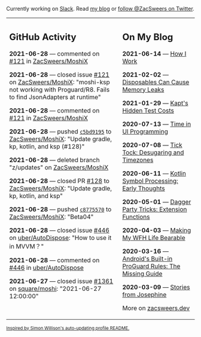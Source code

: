 Currently working on [Slack](https://slack.com/). Read [my blog](https://zacsweers.dev/) or [follow @ZacSweers on Twitter](https://twitter.com/ZacSweers).

<table><tr><td valign="top" width="60%">

## GitHub Activity
<!-- githubActivity starts -->
**2021-06-28** — commented on [#121](https://github.com/ZacSweers/MoshiX/issues/121#issuecomment-870206727) in [ZacSweers/MoshiX](https://api.github.com/repos/ZacSweers/MoshiX)

**2021-06-28** — closed issue [#121](https://api.github.com/repos/ZacSweers/MoshiX/issues/121) on [ZacSweers/MoshiX](https://api.github.com/repos/ZacSweers/MoshiX): "moshi-ksp not working with Proguard/R8. Fails to find JsonAdapters at runtime"

**2021-06-28** — commented on [#121](https://github.com/ZacSweers/MoshiX/issues/121#issuecomment-870037360) in [ZacSweers/MoshiX](https://api.github.com/repos/ZacSweers/MoshiX)

**2021-06-28** — pushed [`c5bd9195`](https://github.com/ZacSweers/MoshiX/commit/c5bd91959d650313100b347ec2f22a6accd06076) to [ZacSweers/MoshiX](https://api.github.com/repos/ZacSweers/MoshiX): "Update gradle, kp, kotlin, and ksp (#128)"

**2021-06-28** — deleted branch "z/updates" on [ZacSweers/MoshiX](https://api.github.com/repos/ZacSweers/MoshiX)

**2021-06-28** — closed PR [#128](https://api.github.com/repos/ZacSweers/MoshiX/pulls/128) to [ZacSweers/MoshiX](https://api.github.com/repos/ZacSweers/MoshiX): "Update gradle, kp, kotlin, and ksp"

**2021-06-28** — pushed [`c8775570`](https://github.com/ZacSweers/MoshiX/commit/c8775570064a5c72dd613414cc08cdf20345d343) to [ZacSweers/MoshiX](https://api.github.com/repos/ZacSweers/MoshiX): "Beta04"

**2021-06-28** — closed issue [#446](https://api.github.com/repos/uber/AutoDispose/issues/446) on [uber/AutoDispose](https://api.github.com/repos/uber/AutoDispose): "How to use it in MVVM？"

**2021-06-28** — commented on [#446](https://github.com/uber/AutoDispose/issues/446#issuecomment-869717654) in [uber/AutoDispose](https://api.github.com/repos/uber/AutoDispose)

**2021-06-27** — closed issue [#1361](https://api.github.com/repos/square/moshi/issues/1361) on [square/moshi](https://api.github.com/repos/square/moshi): "2021-06-27 12:00:00"
<!-- githubActivity ends -->
</td><td valign="top" width="40%">

## On My Blog
<!-- blog starts -->
**2021-06-14** — [How I Work](https://www.zacsweers.dev/how-i-work/)

**2021-02-02** — [Disposables Can Cause Memory Leaks](https://www.zacsweers.dev/disposables-can-cause-memory-leaks/)

**2021-01-29** — [Kapt's Hidden Test Costs](https://www.zacsweers.dev/kapts-hidden-test-costs/)

**2020-07-13** — [Time in UI Programming](https://www.zacsweers.dev/time-in-ui/)

**2020-07-08** — [Tick Tock: Desugaring and Timezones](https://www.zacsweers.dev/ticktock-desugaring-timezones/)

**2020-06-11** — [Kotlin Symbol Processing: Early Thoughts](https://www.zacsweers.dev/kotlin-symbol-processor-early-thoughts/)

**2020-05-01** — [Dagger Party Tricks: Extension Functions](https://www.zacsweers.dev/dagger-party-tricks-extension-functions/)

**2020-04-03** — [Making My WFH Life Bearable](https://www.zacsweers.dev/making-wfh-life-bearable/)

**2020-03-16** — [Android's Built-in ProGuard Rules: The Missing Guide](https://www.zacsweers.dev/android-proguard-rules/)

**2020-03-09** — [Stories from Josephine](https://www.zacsweers.dev/stories-from-josephine/)
<!-- blog ends -->
More on [zacsweers.dev](https://zacsweers.dev/)
</td></tr></table>

<sub><a href="https://simonwillison.net/2020/Jul/10/self-updating-profile-readme/">Inspired by Simon Willison's auto-updating profile README.</a></sub>